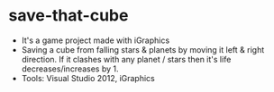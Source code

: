 # save-that-cube
* It's a game project made with iGraphics
* Saving a cube from falling stars & planets by moving it left & right direction. If it clashes with any planet / stars then it's life decreases/increases by 1.
* Tools: Visual Studio 2012, iGraphics
